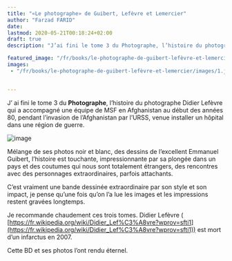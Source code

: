 ```yaml
---
title: "«Le photographe» de Guibert, Lefèvre et Lemercier"
author: "Farzad FARID"
date: 
lastmod: 2020-05-21T00:18:24+02:00
draft: true
description: "J’ai fini le tome 3 du Photographe, l’histoire du photographe Didier Lefèvre qui a accompagné une équipe de MSF en Afghanistan au début des…"

featured_image: "/fr/books/le-photographe-de-guibert-lefèvre-et-lemercier/images/1.jpeg" 
images:
 - "/fr/books/le-photographe-de-guibert-lefèvre-et-lemercier/images/1.jpeg"


---
```


J’
ai fini le tome 3 du **Photographe**, l’histoire du photographe Didier Lefèvre qui a accompagné une équipe de MSF en Afghanistan au début des années 80, pendant l’invasion de l’Afghanistan par l’URSS, venue installer un hôpital dans une région de guerre.




![image](images/1.jpeg#layoutTextWidth)



Mélange de ses photos noir et blanc, des dessins de l’excellent Emmanuel Guibert, l’histoire est touchante, impressionnante par sa plongée dans un pays et des coutumes qui nous sont totalement étrangers, des rencontres avec des personnages extraordinaires, parfois attachants.

C’est vraiment une bande dessinée extraordinaire par son style et son impact, je pense qu’une fois qu’on l’a lue les images et les impressions restent gravées longtemps. 

Je recommande chaudement ces trois tomes. Didier Lefèvre (  
[https://fr.wikipedia.org/wiki/Didier_Lef%C3%A8vre?wprov=sfti1](https://fr.wikipedia.org/wiki/Didier_Lef%C3%A8vre?wprov=sfti1)) est mort d’un infarctus en 2007. 

Cette BD et ses photos l’ont rendu éternel.
